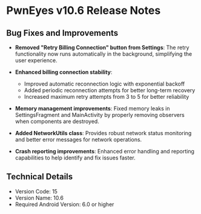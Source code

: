 # PwnEyes v10.6 Release Notes

## Bug Fixes and Improvements

- **Removed "Retry Billing Connection" button from Settings**: The retry functionality now runs automatically in the background, simplifying the user experience.

- **Enhanced billing connection stability**: 
  - Improved automatic reconnection logic with exponential backoff
  - Added periodic reconnection attempts for better long-term recovery
  - Increased maximum retry attempts from 3 to 5 for better reliability

- **Memory management improvements**: Fixed memory leaks in SettingsFragment and MainActivity by properly removing observers when components are destroyed.

- **Added NetworkUtils class**: Provides robust network status monitoring and better error messages for network operations.

- **Crash reporting improvements**: Enhanced error handling and reporting capabilities to help identify and fix issues faster.

## Technical Details

- Version Code: 15
- Version Name: 10.6
- Required Android Version: 6.0 or higher
